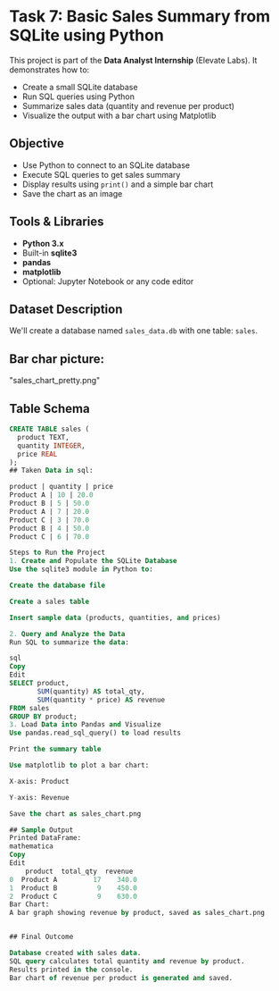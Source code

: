 # Task 7: Basic Sales Summary from SQLite using Python

This project is part of the **Data Analyst Internship** (Elevate Labs). It demonstrates how to:
- Create a small SQLite database
- Run SQL queries using Python
- Summarize sales data (quantity and revenue per product)
- Visualize the output with a bar chart using Matplotlib


## Objective

- Use Python to connect to an SQLite database
- Execute SQL queries to get sales summary
- Display results using `print()` and a simple bar chart
- Save the chart as an image


## Tools & Libraries

- **Python 3.x**
- Built-in **sqlite3**
- **pandas**
- **matplotlib**
- Optional: Jupyter Notebook or any code editor


##  Dataset Description

We'll create a database named `sales_data.db` with one table: `sales`.

## Bar char picture: 
"sales_chart_pretty.png"

## Table Schema
```sql
CREATE TABLE sales (
  product TEXT,
  quantity INTEGER,
  price REAL
);
## Taken Data in sql:

product | quantity | price
Product A | 10 | 20.0
Product B | 5 | 50.0
Product A | 7 | 20.0
Product C | 3 | 70.0
Product B | 4 | 50.0
Product C | 6 | 70.0

Steps to Run the Project
1. Create and Populate the SQLite Database
Use the sqlite3 module in Python to:

Create the database file

Create a sales table

Insert sample data (products, quantities, and prices)

2. Query and Analyze the Data
Run SQL to summarize the data:

sql
Copy
Edit
SELECT product, 
       SUM(quantity) AS total_qty, 
       SUM(quantity * price) AS revenue
FROM sales
GROUP BY product;
3. Load Data into Pandas and Visualize
Use pandas.read_sql_query() to load results

Print the summary table

Use matplotlib to plot a bar chart:

X-axis: Product

Y-axis: Revenue

Save the chart as sales_chart.png

## Sample Output
Printed DataFrame:
mathematica
Copy
Edit
    product  total_qty  revenue
0  Product A         17    340.0
1  Product B          9    450.0
2  Product C          9    630.0
Bar Chart:
A bar graph showing revenue by product, saved as sales_chart.png


## Final Outcome

Database created with sales data.
SQL query calculates total quantity and revenue by product.
Results printed in the console.
Bar chart of revenue per product is generated and saved.


